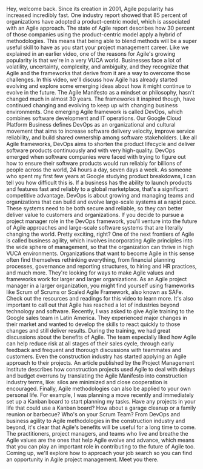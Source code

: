Hey, welcome back. Since its creation in 2001, Agile popularity has increased
incredibly fast. One industry report showed that 85 percent of organizations
have adopted a product-centric model, which is associated with an Agile
approach. The state of Agile report describes how 30 percent of those companies
using the product-centric model apply a hybrid of methodologies. This means that
being able to blend methods will be a super useful skill to have as you start
your project management career. Like we explained in an earlier video, one of
the reasons for Agile's growing popularity is that we're in a very VUCA world.
Businesses face a lot of volatility, uncertainty, complexity, and ambiguity, and
they recognize that Agile and the frameworks that derive from it are a way to
overcome those challenges. In this video, we'll discuss how Agile has already
started evolving and explore some emerging ideas about how it might continue to
evolve in the future. The Agile Manifesto as a mindset or philosophy, hasn't
changed much in almost 30 years. The frameworks it inspired though, have
continued changing and evolving to keep up with changing business environments.
One emerging Agile framework is called DevOps, which combines software
development and IT operations. Our Google Cloud Platform Business defines DevOps
as an organizational and cultural movement that aims to increase software
delivery velocity, improve service reliability, and build shared ownership among
software stakeholders. Like all Agile frameworks, DevOps aims to shorten the
product lifecycle and deliver software products continuously and with very
high-quality. DevOps emerged when software companies were faced with trying to
figure out how to ensure their software products would run reliably for billions
of people across the world, 24 hours a day, seven days a week. As someone who
spent my first few years at Google studying product breakdowns, I can tell you
how difficult this is. If a business has the ability to launch products and
features fast and reliably to a global marketplace, that's a significant
competitive advantage. DevOps is about growing and managing teams and
organizations that can build and evolve large-scale systems at a rapid pace.
These systems need to be both secure and reliable, so they can better deliver
value to customers and organizations. If you decide to pursue a project manager
role in the DevOps framework, you'll venture into the future of Agile approaches
and large-scale software systems that are literally changing the world. Pretty
exciting, right? One of the next frontiers of Agile is called business agility,
which involves incorporating Agile principles into the wide sphere of
management, so that the organization can thrive in high VUCA environments.
Organizations that want to become Agile in this sense often find themselves
rethinking everything, from financial planning processes, governance and
reporting structures, to hiring and HR practices, and much more. They're looking
for ways to make Agile values and frameworks work for larger and larger
organizations. As an Agile project manager in a larger organization, you might
find yourself using frameworks like Scrum of Scrums or Scaled Agile Framework,
also known as SAFe. Check out the resources and readings for this video to learn
more. It's also important to call out that Agile has reached a lot of industries
beyond technology and software. Recently, I was asked to give Agile training to
the Google sales team in Latin America. They experienced major changes in their
market and wanted to develop the skills to react quickly to those changes and
still deliver results. During the training, we had great discussions about the
benefits of Agile. The team especially liked how Agile can help reduce risk at
all stages of their sales cycle, through early feedback and frequent and
thorough discussions with teammates and customers. Even the construction
industry has started applying an Agile approach to their projects. An article
published by the Project Management Institute describes how construction
projects used Agile to deal with delays and budget overruns by translating the
Agile Manifesto into construction industry terms, like: silos are minimized and
close cooperation is encouraged. Finally, Agile methodologies can also be
applied to your own personal life. For example, I was planning a move recently
and immediately set up a Kanban board to start planning my tasks. Have any
projects in your life that could use a Kanban board? How about a garage cleanup
or a family reunion or barbecue? Who's on your Scrum Team? From DevOps and
business agility to Agile methodologies in the construction industry and beyond,
it's clear that Agile's benefits will be useful for a long time to come. The
practitioners, project managers, and teams who live and breathe the Agile values
are the ones that help Agile evolve and advance, which means that you can play
an important role in contributing to the future of Agile too. Coming up, we'll
explore how to approach your job search so you can find an opportunity in Agile
project management.  Meet you there.